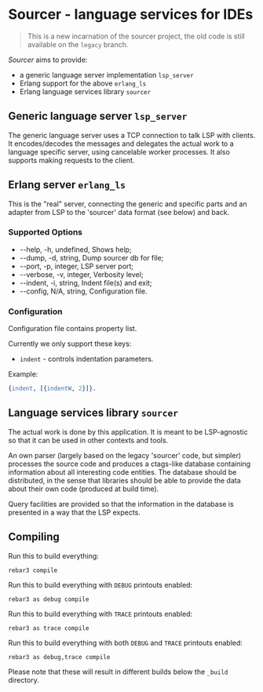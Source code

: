 # Sourcer - language services for IDEs

> This is a new incarnation of the sourcer project, the old code is still available on the `legacy` branch.

*Sourcer* aims to provide:

- a generic language server implementation `lsp_server`
- Erlang support for the above `erlang_ls`
- Erlang language services library `sourcer`

## Generic language server `lsp_server`

The generic language server uses a TCP connection to talk LSP with clients. It encodes/decodes the messages and delegates the actual work to a language specific server, using cancelable worker processes. It also supports making requests to the client.

## Erlang server `erlang_ls`

This is the "real" server, connecting the generic and specific parts and an adapter from LSP to the 'sourcer' data format (see below) and back.

### Supported Options

 - --help,    -h,  undefined, Shows help;
 - --dump,    -d,  string,    Dump sourcer db for file;
 - --port,    -p,  integer,   LSP server port;
 - --verbose, -v,  integer,   Verbosity level;
 - --indent,  -i,  string,    Indent file(s) and exit;
 - --config,  N/A, string,    Configuration file.


### Configuration

Configuration file contains property list.

Currently we only support these keys:

- `indent` - controls indentation parameters.

Example:

```erlang
{indent, [{indentW, 2}]}.

```



## Language services library `sourcer`

The actual work is done by this application. It is meant to be LSP-agnostic so that it can be used in other contexts and tools.

An own parser (largely based on the legacy 'sourcer' code, but simpler) processes the source code and produces a ctags-like database containing information about all interesting code entities. The database should be distributed, in the sense that libraries should be able to provide the data about their own code (produced at build time).

Query facilities are provided so that the information in the database is presented in a way that the LSP expects.

## Compiling

Run this to build everything:

    rebar3 compile

Run this to build everything with `DEBUG` printouts enabled:

    rebar3 as debug compile

Run this to build everything with `TRACE` printouts enabled:

    rebar3 as trace compile

Run this to build everything with both `DEBUG` and `TRACE` printouts enabled:

    rebar3 as debug,trace compile

Please note that these will result in different builds below the
`_build` directory.
